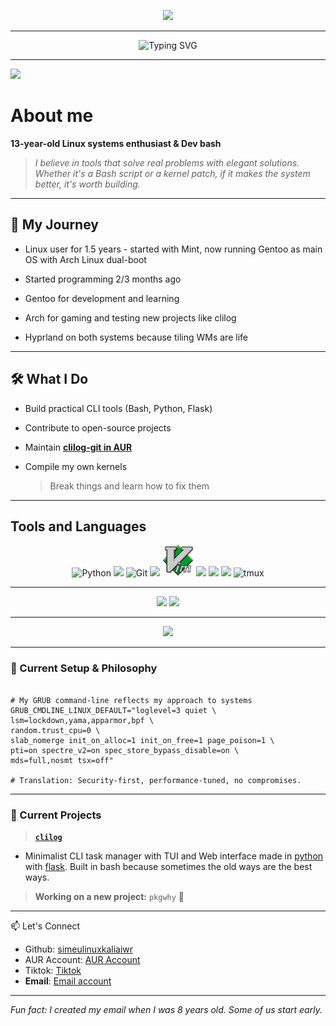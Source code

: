 <p align="center">
<img src="https://media1.tenor.com/m/CgCL3w8WgXkAAAAC/rias-gremory-highschool-dxd.gif" width=650/>
</p>

---
<p align="center">
<img src="https://readme-typing-svg.demolab.com?font=Fira+Code&size=36&pause=1000&color=BC13FE&center=true&width=550&lines=make+-j%24(nproc);Source+based;Linux+Nerd;Compile+from+Source" alt="Typing SVG"/>
</p>

---
<p align="left">
<img src="https://media.tenor.com/NeJfHqkmdMIAAAAj/tux-linux-penguin.gif" width=230 />
</p>

# About me

**13-year-old Linux systems enthusiast & Dev bash**

> *I believe in tools that solve real problems with elegant solutions. Whether it's a Bash script or a kernel patch, if it makes the system better, it's worth building.*

---

## 🚀 My Journey

* Linux user for 1.5 years - started with Mint, now running Gentoo as main OS with Arch Linux dual-boot

* Started programming 2/3 months ago

* Gentoo for development and learning

* Arch for gaming and testing new projects like clilog

* Hyprland on both systems because tiling WMs are life

---

## 🛠️ What I Do

* Build practical CLI tools (Bash, Python, Flask)

* Contribute to open-source projects

* Maintain **[clilog-git in AUR](https://www.aur.archlinux.org/packages/clilog-git)**

* Compile my own kernels

   > Break things and learn how to fix them

---

## Tools and Languages
<p align="center">
  <img src="https://cdn.jsdelivr.net/gh/devicons/devicon/icons/python/python-original.svg" width="50" alt="Python"/>
  <img src="https://cdn.jsdelivr.net/gh/devicons/devicon/icons/bash/bash-original.svg" width="50" />
  <img src="https://cdn.jsdelivr.net/gh/devicons/devicon/icons/git/git-original.svg" width="50" alt="Git"/>
  <img src="https://cdn.jsdelivr.net/gh/devicons/devicon@latest/icons/neovim/neovim-original.svg" width="50" />
  <img src="https://raw.githubusercontent.com/devicons/devicon/ca28c779441053191ff11710fe24a9e6c23690d6/icons/vim/vim-original.svg" width="50" alt="vim" />
  <img src="https://cdn.jsdelivr.net/gh/devicons/devicon/icons/archlinux/archlinux-original.svg" width="50" />
  <img src="https://cdn.jsdelivr.net/gh/devicons/devicon/icons/linux/linux-original.svg" width="50" />
  <img src="https://www.gentoo.org/assets/img/logo/gentoo-signet.svg" width="50" />
  <img src="https://github.com/tmux/tmux/blob/master/logo/tmux-logomark.svg" width="50" alt="tmux" />
</p>

---

<p align="center">
  <img src="https://github-readme-stats.vercel.app/api/top-langs/?username=simeulinuxkaliaiwr&layout=compact&theme=radical"/>
  <img src="https://github-readme-stats.vercel.app/api?username=simeulinuxkaliaiwr&show_icons=true&theme=radical"/>
</p>

---

<p align="center">
<img src="https://streak-stats.demolab.com?user=simeulinuxkaliaiwr&theme=radical"/>
</p>

---

### 🔧 Current Setup & Philosophy
```

# My GRUB command-line reflects my approach to systems
GRUB_CMDLINE_LINUX_DEFAULT="loglevel=3 quiet \
lsm=lockdown,yama,apparmor,bpf \
random.trust_cpu=0 \
slab_nomerge init_on_alloc=1 init_on_free=1 page_poison=1 \
pti=on spectre_v2=on spec_store_bypass_disable=on \
mds=full,nosmt tsx=off"

# Translation: Security-first, performance-tuned, no compromises.
```

---

### 🌟 Current Projects
> **[`clilog`](https://www.github.com/simeulinuxkaliaiwr/clilog)**

* Minimalist CLI task manager with TUI and Web interface made in [python](python.org) with [flask](https://flask.palletsprojects.com/en/stable/). Built in bash because sometimes the old ways are the best ways.

> **Working on a new project:** `pkgwhy` 🚧

---

📫 Let's Connect

- Github: [simeulinuxkaliaiwr](https://www.github.com/simeulinuxkaliaiwr)
- AUR Account: [AUR Account](https://aur.archlinux.org/account/Guilherme_bash/)
- Tiktok: [Tiktok](https://www.tiktok.com/@gz.xt7n)
- **Email**: [Email account](mailto:leonsombrio244@gmail.com)

---
*Fun fact: I created my email when I was 8 years old. Some of us start early.*
